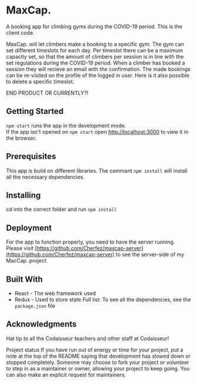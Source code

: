 # MaxCap.

A booking app for climbing gyms during the COVID-19 period. This is the client code.

MaxCap. will let climbers make a booking to a specific gym. The gym can set different timeslots for each day. Per timeslot there can be a maximum capacity set, so that the amount of climbers per session is in line with the set regulations during the COVID-19 period.
When a climber has booked a session they will recieve an email with the confirmation. The made bookings can be re-visited on the profile of the logged in user. Here is it also possible to delete a specific timeslot.

END PRODUCT OR CURRENTLY?!

## Getting Started

`npm start` runs the app in the development mode. <br/>
If the app isn't opened on `npm start` open [http://localhost:3000](http://localhost:3000) to view it in the browser.

## Prerequisites

This app is build on different libraries. The commant `npm install` will install all the necessary dependencies.

## Installing

cd into the correct folder and run `npm install`

## Deployment

For the app to function properly, you need to have the server running. Please visit [https://github.com/Cherfez/maxcap-server](https://github.com/Cherfez/maxcap-server) to see the server-side of my MacCap. project.

## Built With

- React - The web framework used
- Redux - Used to store state
  Full list:
  To see all the dependencies, see the `package.json` file

## Acknowledgments

Hat tip to all the Codaisseur teachers and other staff at Codaisseur!

Project status
If you have run out of energy or time for your project, put a note at the top of the README saying that development has slowed down or stopped completely. Someone may choose to fork your project or volunteer to step in as a maintainer or owner, allowing your project to keep going. You can also make an explicit request for maintainers.
